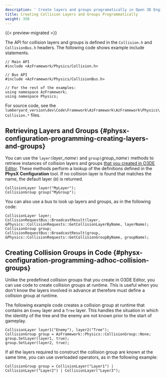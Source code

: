 ```yaml
---
description: ' Create layers and groups programatically in Open 3D Engine. '
title: Creating Collision Layers and Groups Programmatically
weight: 350
---
```


{{< preview-migrated >}}

The API for collision layers and groups is defined in the `Collision.h` and `CollisionBus.h` headers\. The following code shows example include statements\.

```
// Main API
#include <AzFramework/Physics/Collision.h>

// Bus API
#include <AzFramework/Physics/CollisionBus.h>

// For the rest of the examples:
using namespace AzFramework;
using namespace Physics;
```

For source code, see the `lumberyard_version\dev\Code\Framework\AzFramework\AzFramework\Physics\Collision.*` files\.

## Retrieving Layers and Groups {#physx-configuration-programming-creating-layers-and-groups}

You can use the `layer(`*layer\_name*`)` and `group(`*group\_name*`)` methods to retrieve instances of collision layers and groups [that you created in O3DE Editor](/docs/user-guide/features/interactivity/physics/nvidia-physx/configuration-collision-groups.md)\. These methods perform a lookup of the definitions defined in the **PhysX Configuration** tool\. If no collision layer is found that matches the name, the default layer \(`0`\) is returned\.

```
CollisionLayer layer("MyLayer");
CollisionGroup group("MyGroup");
```

You can also use a bus to look up layers and groups, as in the following code:

```
CollisionLayer layer;
CollisionRequestBus::BroadcastResult(layer, &Physics::CollisionRequests::GetCollisionLayerByName, layerName);
CollisionGroup group;
CollisionRequestBus::BroadcastResult(group, &Physics::CollisionRequests::GetCollisionGroupByName, groupName);
```

## Creating Collision Groups in Code {#physx-configuration-programming-adhoc-collision-groups}

Unlike the predefined collision groups that you create in O3DE Editor, you can use code to create collision groups at runtime\. This is useful when you don't know the layers involved in advance at therefore must define a collision group at runtime\.

The following example code creates a collision group at runtime that contains an `Enemy` layer and a `Tree` layer\. This handles the situation in which the identity of the tree and the enemy are not known prior to the start of gameplay\.

```
CollisionLayer layer1("Enemy"), layer2("Tree");
CollisionGroup group = AzFramework::Physics::CollisionGroup::None;
group.SetLayer(layer1, true);
group.SetLayer(layer2, true);
```

If all the layers required to construct the collision group are known at the same time, you can use overloaded operators, as in the following example:

```
CollisionGroup group = CollisionLayer("Layer1") | CollisionLayer("Layer2") | CollisionLayer("Layer3");
```